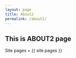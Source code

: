 ```yaml
---
layout: page
title: About2
permalink: /about2/
---
```


## This is ABOUT2 page


Site pages = {{ site.pages }}
